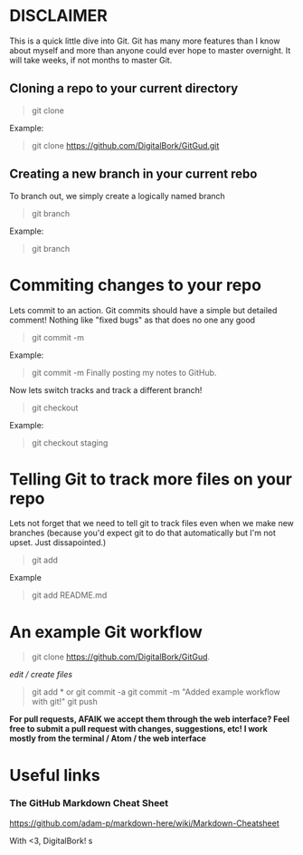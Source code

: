 # DISCLAIMER

This is a quick little dive into Git. Git has many more features than I know about myself and more than anyone could ever hope to master overnight. It will take weeks, if not months to master Git.

## Cloning a repo to your current directory

>git clone <repo>

Example:

>git clone https://github.com/DigitalBork/GitGud.git

## Creating a new branch in your current rebo

To branch out, we simply create a logically named branch

>git branch <name>

Example:

>git branch <staging>

# Commiting changes to your repo

Lets commit to an action. Git commits should have a simple but detailed comment! Nothing like "fixed bugs" as that does no one any good

>git commit -m <commit>

Example:

>git commit -m Finally posting my notes to GitHub.

Now lets switch tracks and track a different branch!

>git checkout <branch>

Example:

>git checkout staging

# Telling Git to track more files on your repo

Lets not forget that we need to tell git to track files even when we make new branches (because you'd expect git to do that automatically but I'm not upset. Just dissapointed.)

>git add <file>

Example

>git add README.md


# An example Git workflow

>git clone https://github.com/DigitalBork/GitGud.

*edit / create files*

>git add * or git commit -a
>git commit -m "Added example workflow with git!"
>git push

**For pull requests, AFAIK we accept them through the web interface? Feel free to submit a pull request with changes, suggestions, etc! I work mostly from the terminal / Atom / the web interface**

# Useful links

### The GitHub Markdown Cheat Sheet
https://github.com/adam-p/markdown-here/wiki/Markdown-Cheatsheet

With <3, DigitalBork!
s
